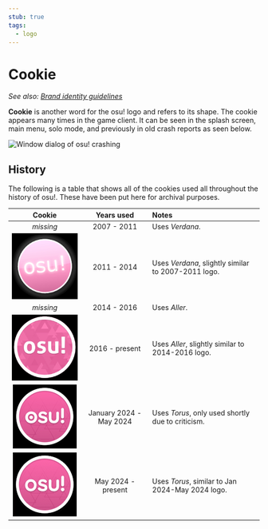 ```yaml
---
stub: true
tags:
  - logo
---
```


# Cookie

*See also: [Brand identity guidelines](/wiki/Brand_identity_guidelines)*

**Cookie** is another word for the osu! logo and refers to its shape. The cookie appears many times in the game client. It can be seen in the splash screen, main menu, solo mode, and previously in old crash reports as seen below.

![Window dialog of osu! crashing](img/Pippi_corruption.jpg)

## History

The following is a table that shows all of the cookies used all throughout the history of osu!. These have been put here for archival purposes.

| Cookie | Years used | Notes |
| :-: | :-: | :-- |
| *missing* | 2007 - 2011 | Uses *Verdana*. |
|![2011 - 2014](img/logo2.jpg)|2011 - 2014|Uses *Verdana*, slightly similar to 2007-2011 logo.|
| *missing* | 2014 - 2016 | Uses *Aller*. |
|![2016 - present](img/logo4.jpg)|2016 - present|Uses *Aller*, slightly similar to 2014-2016 logo.|
| ![January 2024 - May 2024](img/logo5.jpg) | January 2024 - May 2024 | Uses *Torus*, only used shortly due to criticism. |
|![May 2024 - present](img/logo6.jpg)|May 2024 - present|Uses *Torus*, similar to Jan 2024-May 2024 logo.|
